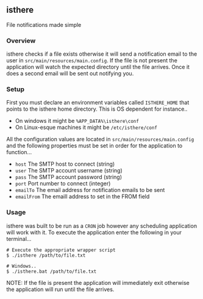 ## isthere

File notifications made simple

### Overview

isthere checks if a file exists otherwise it will send a notification email to the user in `src/main/resources/main.config`. If the file is not present the application will watch
the expected directory until the file arrives. Once it does a second email will be sent out notifying you.

### Setup

First you must declare an environment variables called `ISTHERE_HOME` that points to the isthere home directory. This is OS dependent for instance..

- On windows it might be `%APP_DATA%\isthere\conf`
- On Linux-esque machines it might be `/etc/isthere/conf`

All the configuration values are located in `src/main/resources/main.config` and the following properties must be set in order for the application to function...

- `host` The SMTP host to connect (string)
- `user` The SMTP account username (string)
- `pass` The SMTP account password (string)
- `port` Port number to connect (integer)
- `emailTo` The email address for notification emails to be sent
- `emailFrom` The emaill address to set in the FROM field

### Usage

isthere was built to be run as a `CRON` job however any scheduling application will work with it. To execute the application enter the following in your terminal...

```
# Execute the appropriate wrapper script
$ ./isthere /path/to/file.txt

# Windows..
$ ./isthere.bat /path/to/file.txt
```

NOTE: If the file is present the application will immediately exit otherwise the application will run until the file arrives.
